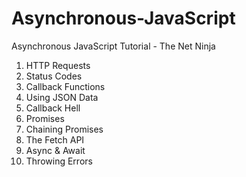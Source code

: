 # Asynchronous-JavaScript

Asynchronous JavaScript Tutorial - The Net Ninja

1. HTTP Requests
2. Status Codes
3. Callback Functions
4. Using JSON Data
5. Callback Hell
6. Promises
7. Chaining Promises
8. The Fetch API
9. Async & Await
10. Throwing Errors
